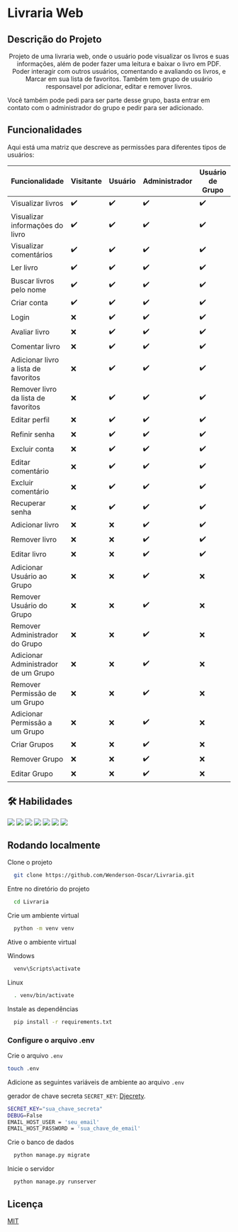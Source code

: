 
# Livraria Web

## Descrição do Projeto

<p align="center"> Projeto de uma livraria web, onde o usuário pode visualizar os livros e suas informações, além de poder fazer uma leitura e baixar o livro em PDF. Poder interagir com outros usuários, comentando e avaliando os livros, e Marcar em sua lista de favoritos.
Também tem grupo de usuário responsavel por adicionar, editar e remover livros.</p>
Você também pode pedi para ser parte desse grupo, basta entrar em contato com o administrador do grupo e pedir para ser adicionado.


## Funcionalidades

Aqui está uma matriz que descreve as permissões para diferentes tipos de usuários:

| Funcionalidade                         | Visitante       | Usuário | Administrador | Usuário de Grupo | Adm. de Grupo |
| -------------------------------------  | ----------------- | ------- | ------------- | ----------------- | ------------- |
| Visualizar livros                      | ✔️               | ✔️     | ✔️           | ✔️               | ✔️           |
| Visualizar informações do livro        | ✔️               | ✔️     | ✔️           | ✔️               | ✔️           |
| Visualizar comentários                 | ✔️               | ✔️     | ✔️           | ✔️               | ✔️           |
| Ler livro                              | ✔️               | ✔️     | ✔️           | ✔️               | ✔️           |
| Buscar livros pelo nome                | ✔️               | ✔️     | ✔️           | ✔️               | ✔️           |
| Criar conta                            | ✔️               |✔️      |✔️            |✔️                |✔️            |
| Login                                  | ❌              |✔️      |✔️            |✔️                |✔️            |
| Avaliar livro                          | ❌              |✔️      |✔️            |✔️                |✔️            |
| Comentar livro                         | ❌              |✔️      |✔️            |✔️                |✔️            |
| Adicionar livro a lista de favoritos   | ❌              |✔️      |✔️            |✔️                |✔️            |
| Remover livro da lista de favoritos    | ❌              |✔️      |✔️            |✔️                |✔️            |
| Editar perfil                          | ❌              |✔️      |✔️            |✔️                |✔️            |
| Refinir senha                          | ❌              |✔️      |✔️            |✔️                |✔️            |
| Excluir conta                          | ❌              |✔️      |✔️            |✔️                |✔️            |
| Editar comentário                      | ❌              |✔️      |✔️            |✔️                |✔️            |
| Excluir comentário                     | ❌              |✔️      |✔️            |✔️                |✔️            |
| Recuperar senha                        | ❌              |✔️      |✔️            |✔️                |✔️            |
| Adicionar livro                        | ❌              |❌     |✔️            |✔️                |✔️            |
| Remover livro                          | ❌              |❌     |✔️            |✔️                |✔️            |
| Editar livro                           | ❌              |❌     |✔️            |✔️                |✔️            |
| Adicionar Usuário ao Grupo             | ❌              |❌     |✔️            |❌               |✔️            |
| Remover Usuário do Grupo               | ❌              |❌     |✔️            |❌               |✔️            |
| Remover Administrador do Grupo         | ❌              |❌     |✔️            |❌               |✔️            |
| Adicionar Administrador de um Grupo    | ❌              |❌     |✔️            |❌               |❌           |
| Remover Permissão de um Grupo          | ❌              |❌     |✔️            |❌               |❌           |
| Adicionar Permissão a um Grupo         | ❌              |❌     |✔️            |❌               |❌           |
| Criar Grupos                           | ❌              |❌     |✔️            |❌               |❌           |
| Remover Grupo                          | ❌              |❌     |✔️            |❌               |❌           |
| Editar Grupo                           | ❌              |❌     |✔️            |❌               |❌           |





## 🛠 Habilidades

<img src="https://img.shields.io/badge/HTML5-E34F26?style=for-the-badge&logo=html5&logoColor=white">
<img src="https://img.shields.io/badge/CSS3-1572B6?style=for-the-badge&logo=css3&logoColor=white">
<img src="https://img.shields.io/badge/Python-14354C?style=for-the-badge&logo=python&logoColor=white">
<img src="https://img.shields.io/badge/JavaScript-F7DF1E?style=for-the-badge&logo=javascript&logoColor=black">
<img src="https://img.shields.io/badge/Django-092E20?style=for-the-badge&logo=django&logoColor=white">
<img src="https://img.shields.io/badge/SQLite-07405E?style=for-the-badge&logo=sqlite&logoColor=white">
<img src="https://img.shields.io/badge/Bootstrap-563D7C?style=for-the-badge&logo=bootstrap&logoColor=white">




## Rodando localmente

Clone o projeto

```bash
  git clone https://github.com/Wenderson-Oscar/Livraria.git
```

Entre no diretório do projeto

```bash
  cd Livraria
```

Crie um ambiente virtual

```bash
  python -m venv venv
```

Ative o ambiente virtual

Windows
```bash
  venv\Scripts\activate
```

Linux
```bash
  . venv/bin/activate
```

Instale as dependências

```bash
  pip install -r requirements.txt
```

### Configure o arquivo .env

Crie o arquivo `.env`

```bash
touch .env
```

Adicione as seguintes variáveis de ambiente ao arquivo `.env`

gerador de chave secreta `SECRET_KEY`: [Djecrety](https://djecrety.ir/).

```bash
SECRET_KEY="sua_chave_secreta"
DEBUG=False
EMAIL_HOST_USER = 'seu_email'
EMAIL_HOST_PASSWORD = 'sua_chave_de_email'
```

Crie o banco de dados

```bash
  python manage.py migrate
```

Inicie o servidor

```bash
  python manage.py runserver
```


## Licença

[MIT](https://choosealicense.com/licenses/mit/)

